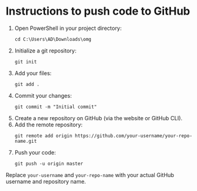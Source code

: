 # Instructions to push code to GitHub

1. Open PowerShell in your project directory:
   ```
   cd C:\Users\AD\Downloads\omg
   ```
2. Initialize a git repository:
   ```
   git init
   ```
3. Add your files:
   ```
   git add .
   ```
4. Commit your changes:
   ```
   git commit -m "Initial commit"
   ```
5. Create a new repository on GitHub (via the website or GitHub CLI).
6. Add the remote repository:
   ```
   git remote add origin https://github.com/your-username/your-repo-name.git
   ```
7. Push your code:
   ```
   git push -u origin master
   ```

Replace `your-username` and `your-repo-name` with your actual GitHub username and repository name.
